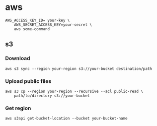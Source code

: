 # aws

    AWS_ACCESS_KEY_ID= your-key \
        AWS_SECRET_ACCESS_KEY=your-secret \
        aws some-command

## s3

### Download

    aws s3 sync --region your-region s3://your-bucket destination/path

### Upload public files

    aws s3 cp --region your-region --recursive --acl public-read \
        path/to/directory s3://your-bucket

### Get region

    aws s3api get-bucket-location --bucket your-bucket-name

